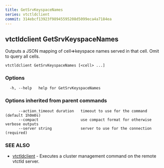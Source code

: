 ```yaml
---
title: GetSrvKeyspaceNames
series: vtctldclient
commit: 314ebcf13923f98945595208d5099eca4a7184ea
---
```

## vtctldclient GetSrvKeyspaceNames

Outputs a JSON mapping of cell=>keyspace names served in that cell. Omit to query all cells.

```
vtctldclient GetSrvKeyspaceNames [<cell> ...]
```

### Options

```
  -h, --help   help for GetSrvKeyspaceNames
```

### Options inherited from parent commands

```
      --action_timeout duration   timeout to use for the command (default 1h0m0s)
      --compact                   use compact format for otherwise verbose outputs
      --server string             server to use for the connection (required)
```

### SEE ALSO

* [vtctldclient](../)	 - Executes a cluster management command on the remote vtctld server.

